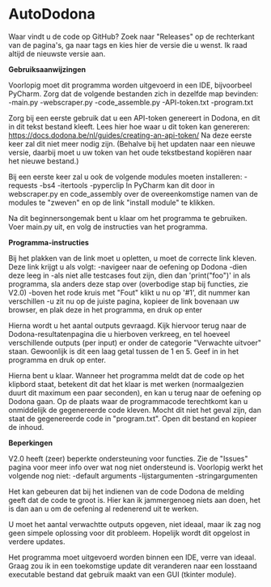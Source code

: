 # AutoDodona


Waar vindt u de code op GitHub?
Zoek naar "Releases" op de rechterkant van de pagina's, ga naar tags en kies hier de versie die u wenst. Ik raad altijd de nieuwste versie aan.


**Gebruiksaanwijzingen**

Voorlopig moet dit programma worden uitgevoerd in een IDE, bijvoorbeel PyCharm. Zorg dat de volgende bestanden zich in dezelfde map bevinden:
-main.py
-webscraper.py
-code_assemble.py
-API-token.txt
-program.txt

Zorg bij een eerste gebruik dat u een API-token genereert in Dodona, en dit in dit tekst bestand kleeft. Lees hier hoe waar u dit token kan genereren: https://docs.dodona.be/nl/guides/creating-an-api-token/
Na deze eerste keer zal dit niet meer nodig zijn. (Behalve bij het updaten naar een nieuwe versie, daarbij moet u uw token van het oude tekstbestand kopiëren naar het nieuwe bestand.)

Bij een eerste keer zal u ook de volgende modules moeten installeren:
-requests
-bs4
-itertools
-pyperclip
In PyCharm kan dit door in webscraper.py en code_assembly over de overeenkomstige namen van de modules te "zweven" en op de link "install module" te klikken. 

Na dit beginnersongemak bent u klaar om het programma te gebruiken. Voer main.py uit, en volg de instructies van het programma. 


**Programma-instructies**

Bij het plakken van de link moet u opletten, u moet de correcte link kleven. 
Deze link krijgt u als volgt:
-navigeer naar de oefening op Dodona
-dien deze leeg in
-als niet alle testcases fout zijn, dien dan 'print("foo")' in als programma, sla anders deze stap over (overbodige stap bij functies, zie V2.0)
-boven het rode kruis met "Fout" klikt u nu op '#1', dit nummer kan verschillen
-u zit nu op de juiste pagina, kopieer de link bovenaan uw browser, en plak deze in het programma, en druk op enter

Hierna wordt u het aantal outputs gevraagd. Kijk hiervoor terug naar de Dodona-resultatenpagina die u hierboven verkreeg, en tel hoeveel verschillende outputs (per input) er onder de categorie "Verwachte uitvoer" staan. Gewoonlijk is dit een laag getal tussen de 1 en 5. Geef in in het programma en druk op enter.

Hierna bent u klaar. Wanneer het programma meldt dat de code op het klipbord staat, betekent dit dat het klaar is met werken (normaalgezien duurt dit maximum een paar seconden), en kan u terug naar de oefening op Dodona gaan. Op de plaats waar de programmacode terechtkomt kan u onmiddelijk de gegenereerde code kleven. Mocht dit niet het geval zijn, dan staat de gegenereerde code in "program.txt". Open dit bestand en kopieer de inhoud.


**Beperkingen**

V2.0 heeft (zeer) beperkte ondersteuning voor functies. Zie de "Issues" pagina voor meer info over wat nog niet ondersteund is. Voorlopig werkt het volgende nog niet:
-default arguments
-lijstargumenten
-stringargumenten

Het kan gebeuren dat bij het indienen van de code Dodona de melding geeft dat de code te groot is. Hier kan ik jammergenoeg niets aan doen, het is dan aan u om de oefening al redenerend uit te werken. 

U moet het aantal verwachtte outputs opgeven, niet ideaal, maar ik zag nog geen simpele oplossing voor dit probleem. Hopelijk wordt dit opgelost in verdere updates.

Het programma moet uitgevoerd worden binnen een IDE, verre van ideaal. Graag zou ik in een toekomstige update dit veranderen naar een losstaand executable bestand dat gebruik maakt van een GUI (tkinter module). 
